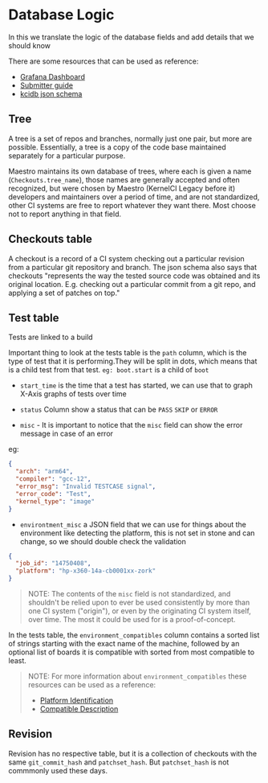 # Database Logic

In this we translate the logic of the database fields and add details
that we should know


There are some resources that can be used as reference:
- [Grafana Dashboard](https://kcidb.kernelci.org/d/home/home?orgId=1&refresh=30m)
- [Submitter guide](https://docs.kernelci.org/kcidb/submitter_guide/)
- [kcidb json schema](https://github.com/kernelci/kcidb-io/blob/main/kcidb_io/schema/v04_03.py)

## Tree

A tree is a set of repos and branches, normally just one pair,
but more are possible. Essentially, a tree is a copy of the code base maintained
separately for a particular purpose.

Maestro maintains its own database of trees, where each is given a
name (`Checkouts.tree_name`), those names are generally
accepted and often recognized, but were chosen by
Maestro (KernelCI Legacy before it) developers and maintainers over a
period of time, and are not standardized, other CI systems are free
to report whatever they want there. Most choose not to report anything
in that field.

## Checkouts table

A checkout is a record of a CI system checking out a particular revision from
a particular git repository and branch. The json schema also says that checkouts
"represents the way the tested source code was obtained and its original
location. E.g. checking out a particular commit from a git repo, and applying
a set of patches on top."

## Test table

Tests are linked to a build

Important thing to look at the tests table is the `path` column, which is the
type of test that it is performing.They will be split in dots, which means that
is a child test from that test. `eg: boot.start` is a child of `boot`

- `start_time` is the time that a test has started, we can use that to graph
 X-Axis graphs of tests over time
 
- `status` Column show a status that can be `PASS` `SKIP` or `ERROR`

- `misc` - It is important to notice that the `misc` field can show the 
error message in case of an error

eg:
```json
{
  "arch": "arm64",
  "compiler": "gcc-12",
  "error_msg": "Invalid TESTCASE signal",
  "error_code": "Test",
  "kernel_type": "image"
}
```

- `environtment_misc` a JSON field that we can use for things about the environment
like detecting the platform, this is not set in stone and can change,
so we should double check the validation

```json
{
  "job_id": "14750408",
  "platform": "hp-x360-14a-cb0001xx-zork"
}
```

>NOTE: The contents of the `misc` field is not standardized, and shouldn't
>be relied upon to ever be used consistently by more than one
>CI system ("origin"), or even by the originating CI system itself, over time.
>The most it could be used for is a proof-of-concept.

In the tests table, the `environment_compatibles` column contains a 
sorted list of strings starting with the exact name of the machine, followed 
by an optional list of boards it is compatible with sorted from most compatible 
to least.

>NOTE: For more information about `environment_compatibles` these resources can 
be used as a reference:
> - [Platform Identification](https://docs.kernel.org/devicetree/usage-model.html#platform-identification)
> - [Compatible Description](https://github.com/kernelci/kcidb-io/blob/21ddf852d1de6740e8fdf3696d9ddd8b3fd53bcc/kcidb_io/schema/v04_05.py#L611)


## Revision

Revision has no respective table, but it is a collection of checkouts with
the same `git_commit_hash` and `patchset_hash`. But `patchset_hash` is not commmonly used these days.
